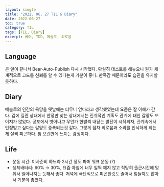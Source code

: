 ```yaml
---
layout: single
title: "2022. 06. 27 TIL & Diary"
date: 2022-06-27
toc: true
category: TIL
tags: [TIL, Diary]
excerpt: 베어, TDD, 메슬로, 외로움
---
```

## Language  
큰 일이 끝나서 Bear-Auto-Publish 다시 시작했다. 확실히 테스트를 해놓으니 뭔가 체계적으로 코드를 신뢰를 할 수 있다는게 기분이 좋다. 만족감 때문이라도 습관을 유지할듯하다.

## Diary  
메슬로의 인간의 욕망을 옛날에는 터무니 없다라고 생각했었는데 요즘은 잘 이해가 간다. 겁에 질린 상태에서 안정만 찾는 상태에서는 진취적인 계획도 관계에 대한 갈망도 보이지가 않았다. 공포에서 벗어나고 무언가 한발씩 내딛는 발전이 시작되자, 관계속에서 인정받고 싶다는 갈망도 증폭되는것 같다. 그렇게 점차 외로움과 소외를 인식하게 되는게 살짝 피곤하다. 참 오랜만에 느끼는 감정이다.

## Life  
* 운동 시간: 이사준비 하느라 2시간 정도 파머 워크 운동 (?)
* 생체배터리: 60% → 30%, 요즘 아침에 너무 일찍 깨지 않고 적당히 출근시간에 맞춰서 일어나지는 듯해서 좋다. 저녁에 극단적으로 피곤한것도 줄어서 힘들지도 않아서 기분이 좋았다.
  